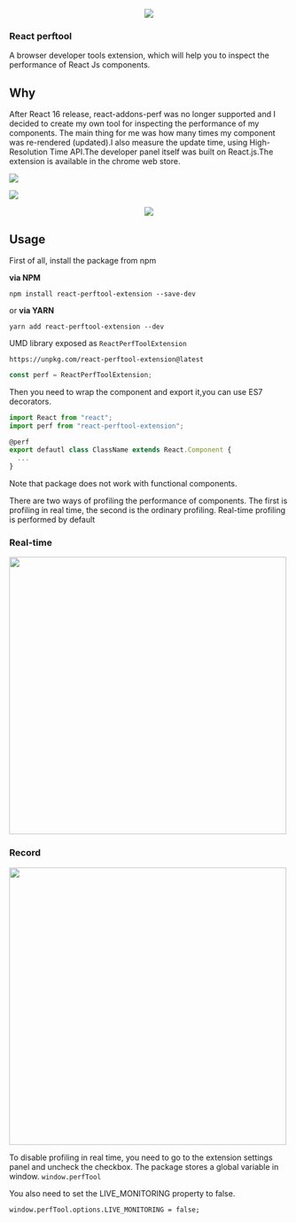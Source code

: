 <p align="center">
  <img src="https://res.cloudinary.com/dmtrk3yns/image/upload/q_auto/v1517585274/react-perftool_128_rjayw6.png" />
</p>

### React perftool

A browser developer tools extension, which will help you to inspect the performance of React Js components.

## Why

After React 16 release, react-addons-perf was no longer supported and I decided to create my own tool for inspecting the performance of my components.
The main thing for me was how many times my component was re-rendered (updated).I also measure the update time, using High-Resolution Time API.The developer panel itself was built on React.js.The extension is available in the chrome web store.

<a href="https://chrome.google.com/webstore/detail/react-performance/oachblkhfjoopohbbkkkhmhjhahndpig?hl=ru"><img src="https://developer.chrome.com/webstore/images/ChromeWebStore_BadgeWBorder_v2_206x58.png"/></a>

![](c)

<p align="center">
  <img src="https://res.cloudinary.com/dmtrk3yns/image/upload/q_auto:best/v1517652132/chrome_s6e37d.jpg" />
</p>

## Usage

First of all, install the package from npm

**via NPM**

```code
npm install react-perftool-extension --save-dev
```

or **via YARN**

```code
yarn add react-perftool-extension --dev
```

UMD library exposed as `ReactPerfToolExtension`

```
https://unpkg.com/react-perftool-extension@latest
```

```jsx
const perf = ReactPerfToolExtension;
```

Then you need to wrap the component and export it,you can use ES7 decorators.

```jsx
import React from "react";
import perf from "react-perftool-extension";

@perf
export defautl class ClassName extends React.Component {
  ...
}
```

Note that package does not work with functional components.

There are two ways of profiling the performance of components. The first is profiling in real time, the second is the ordinary profiling.
Real-time profiling is performed by default

### Real-time

<img src="https://ucarecdn.com/034c87ac-b369-457b-92e8-32c80516012e/ezgifcomcrop1.gif" width="500"/>

### Record

<img src="https://ucarecdn.com/7d9188b5-5604-4399-9deb-5dbd8c8850e2/ezgifcomvideotogif4.gif" width="500"/>

To disable profiling in real time, you need to go to the extension settings panel and uncheck the checkbox.
The package stores a global variable in window.
`window.perfTool`

You also need to set the LIVE_MONITORING property to false.

`window.perfTool.options.LIVE_MONITORING = false;`
